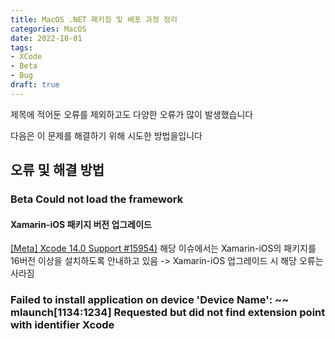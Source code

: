 ```yaml
---
title: MacOS .NET 패키징 및 배포 과정 정리
categories: MacOS
date: 2022-10-01
tags:
- XCode
- Beta
- Bug
draft: true
---
```


제목에 적어둔 오류를 제외하고도 다양한 오류가 많이 발생했습니다

다음은 이 문제를 해결하기 위해 시도한 방법을입니다

## 오류 및 해결 방법
### Beta Could not load the framework
#### Xamarin-iOS 패키지 버전 업그레이드
[[Meta] Xcode 14.0 Support #15954)](https://github.com/xamarin/xamarin-macios/issues/15954)
해당 이슈에서는 Xamarin-iOS의 패키지를 16버전 이상을 설치하도록 안내하고 있음
-> Xamarin-iOS 업그레이드 시 해당 오류는 사라짐

### Failed to install application on device 'Device Name': ~~ mlaunch[1134:1234] Requested but did not find extension point with identifier Xcode